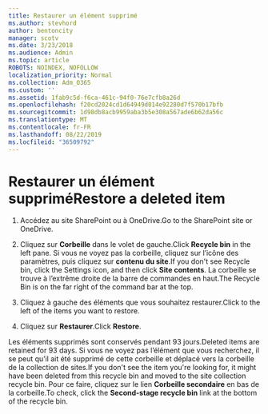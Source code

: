 ```yaml
---
title: Restaurer un élément supprimé
ms.author: stevhord
author: bentoncity
manager: scotv
ms.date: 3/23/2018
ms.audience: Admin
ms.topic: article
ROBOTS: NOINDEX, NOFOLLOW
localization_priority: Normal
ms.collection: Adm_O365
ms.custom: ''
ms.assetid: 1fab9c5d-f6ca-461c-94f0-76e7cfb8a26d
ms.openlocfilehash: f20cd2024cd1d64949d014e92280d7f570b17bfb
ms.sourcegitcommit: 1d98db8acb9959aba3b5e308a567ade6b62da56c
ms.translationtype: MT
ms.contentlocale: fr-FR
ms.lasthandoff: 08/22/2019
ms.locfileid: "36509792"
---
```

# <a name="restore-a-deleted-item"></a><span data-ttu-id="d7642-102">Restaurer un élément supprimé</span><span class="sxs-lookup"><span data-stu-id="d7642-102">Restore a deleted item</span></span>

1. <span data-ttu-id="d7642-103">Accédez au site SharePoint ou à OneDrive.</span><span class="sxs-lookup"><span data-stu-id="d7642-103">Go to the SharePoint site or OneDrive.</span></span>
    
2. <span data-ttu-id="d7642-104">Cliquez sur **Corbeille** dans le volet de gauche.</span><span class="sxs-lookup"><span data-stu-id="d7642-104">Click **Recycle bin** in the left pane.</span></span> <span data-ttu-id="d7642-105">Si vous ne voyez pas la corbeille, cliquez sur l’icône des paramètres, puis cliquez sur **contenu du site**.</span><span class="sxs-lookup"><span data-stu-id="d7642-105">If you don't see Recycle bin, click the Settings icon, and then click **Site contents**.</span></span> <span data-ttu-id="d7642-106">La corbeille se trouve à l’extrême droite de la barre de commandes en haut.</span><span class="sxs-lookup"><span data-stu-id="d7642-106">The Recycle Bin is on the far right of the command bar at the top.</span></span>
    
3. <span data-ttu-id="d7642-107">Cliquez à gauche des éléments que vous souhaitez restaurer.</span><span class="sxs-lookup"><span data-stu-id="d7642-107">Click to the left of the items you want to restore.</span></span>
    
4. <span data-ttu-id="d7642-108">Cliquez sur **Restaurer**.</span><span class="sxs-lookup"><span data-stu-id="d7642-108">Click **Restore**.</span></span>
    
<span data-ttu-id="d7642-109">Les éléments supprimés sont conservés pendant 93 jours.</span><span class="sxs-lookup"><span data-stu-id="d7642-109">Deleted items are retained for 93 days.</span></span> <span data-ttu-id="d7642-110">Si vous ne voyez pas l’élément que vous recherchez, il se peut qu’il ait été supprimé de cette corbeille et déplacé vers la corbeille de la collection de sites.</span><span class="sxs-lookup"><span data-stu-id="d7642-110">If you don't see the item you're looking for, it might have been deleted from this recycle bin and moved to the site collection recycle bin.</span></span> <span data-ttu-id="d7642-111">Pour ce faire, cliquez sur le lien **Corbeille secondaire** en bas de la corbeille.</span><span class="sxs-lookup"><span data-stu-id="d7642-111">To check, click the **Second-stage recycle bin** link at the bottom of the recycle bin.</span></span> 
  

